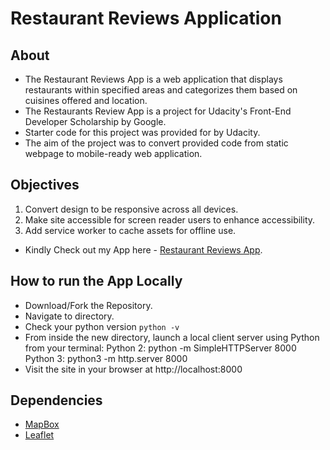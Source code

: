 # Restaurant Reviews Application

## About

* The Restaurant Reviews App is a web application that displays restaurants within specified areas and categorizes them based on cuisines offered and location.
* The Restaurants Review App is a project for Udacity's Front-End Developer Scholarship by Google.
* Starter code for this project was provided for by Udacity. 
* The aim of the project was to convert provided code from static webpage to mobile-ready web application. 


## Objectives
1. Convert design to be responsive across all devices.
2. Make site accessible for screen reader users to enhance accessibility.
3. Add service worker to cache assets for offline use.


* Kindly Check out my App here - [Restaurant Reviews App](https://faustineomuya.github.io/Restaurant-Review-App/).

## How to run the App Locally

* Download/Fork the Repository.
* Navigate to directory.
* Check your python version `python -v`
* From inside the new directory, launch a local client server using Python from your terminal: 
Python 2: python -m SimpleHTTPServer 8000 
Python 3: python3 -m http.server 8000
* Visit the site in your browser at http://localhost:8000


## Dependencies

* [MapBox](https://www.mapbox.com/mapbox-gl-js/example/simple-map/)
* [Leaflet](https://leafletjs.com/)
